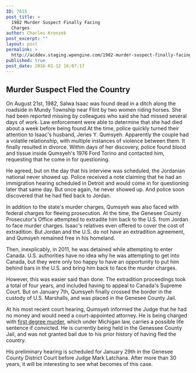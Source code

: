 ```yaml
---
ID: 7615
post_title: >
  1982 Murder Suspect Finally Facing
  Charges
author: Charles Kronzek
post_excerpt: ""
layout: post
permalink: >
  http://acddev.staging.wpengine.com/1982-murder-suspect-finally-facing-charges.html
published: true
post_date: 2016-01-12 16:07:17
---
```

<h2>Murder Suspect Fled the Country</h2>
On August 21st, 1982, Salwa Isaac was found dead in a ditch along the roadside in Mundy Township near Flint by two women riding horses. She had been reported missing by colleagues who said she had missed several days of work. Law enforcement were able to determine that she had died about a week before being found.<!--more-->At the time, police quickly turned their attention to Isaac's husband, Jeries Y. Qumsyeh. Apparently the couple had a volatile relationship, with multiple instances of violence between them. It finally resulted in divorce. Within days of her discovery, police found blood and tissue inside Qumsyeh's 1976 Ford Torino and contacted him, requesting that he come in for questioning.

<span style="font-weight: 400;">He agreed, but on the day that his interview was scheduled, the Jordanian national never showed up. Police received a note claiming that he had an immigration hearing scheduled in Detroit and would come in for questioning later that same day. But once again, he never showed up. And police soon discovered that he had fled back to Jordan.</span>

<span style="font-weight: 400;">In addition to the state's murder charges, Qumsyeh was also faced with federal charges for fleeing prosecution. At the time, the Genesee County Prosecutor's Office attempted to extradite him back to the U.S. from Jordan to face murder charges. Isaac's relatives even offered to cover the cost of extradition. But Jordan and the U.S. do not have an extradition agreement, and Qumsyeh remained free in his homeland.</span>

<span style="font-weight: 400;">Then, inexplicably, in 2011, he was detained while attempting to enter Canada. U.S. authorities have no idea why he was attempting to get into Canada, but they were only too happy to have an opportunity to put him behind bars in the U.S. and bring him back to face the murder charges.</span>

<span style="font-weight: 400;">However, this was easier said than done. The extradition proceedings took a total of four years, and included having to appeal to Canada's Supreme Court. But on January 7th, Qumsyeh finally crossed the border in the custody of U.S. Marshalls, and was placed in the Genesee County Jail.</span>

At his most recent court hearing, Qumsyeh informed the Judge that he had no money and would need a court-appointed attorney. He is being charged with <a href="http://acddev.staging.wpengine.com/homicide.html" target="_blank">first degree murder</a>, which under Michigan law, carries a possible life sentence if convicted. He is currently being held in the Genessee County Jail, and was not granted bail due to his prior history of having fled the country.

<span style="font-weight: 400;">His preliminary hearing is scheduled for January 29th in the Genesee County District Court before Judge Mark Latchana. After more than 30 years, it will be interesting to see what becomes of this case.</span>